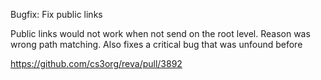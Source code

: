 Bugfix: Fix public links

Public links would not work when not send on the root level. Reason was wrong path matching. Also fixes a critical bug that was unfound before

https://github.com/cs3org/reva/pull/3892
